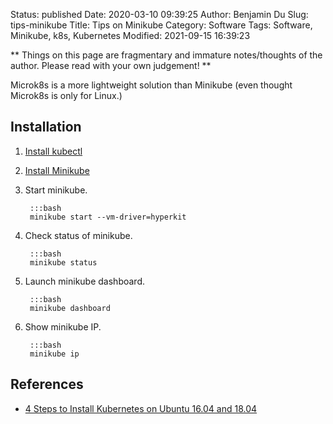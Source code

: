 Status: published
Date: 2020-03-10 09:39:25
Author: Benjamin Du
Slug: tips-minikube
Title: Tips on Minikube
Category: Software
Tags: Software, Minikube, k8s, Kubernetes
Modified: 2021-09-15 16:39:23

**
Things on this page are fragmentary and immature notes/thoughts of the author.
Please read with your own judgement!
**

Microk8s is a more lightweight solution than Minikube 
(even thought Microk8s is only for Linux.)


## Installation

1. [Install kubectl](https://kubernetes.io/docs/tasks/tools/install-kubectl/)

3. [Install Minikube](https://kubernetes.io/docs/tasks/tools/install-minikube/)

4. Start minikube. 
	
		:::bash
		minikube start --vm-driver=hyperkit

5. Check status of minikube.

		:::bash
		minikube status

6. Launch minikube dashboard.

		:::bash
		minikube dashboard

7. Show minikube IP.

		:::bash
		minikube ip

## References

- [4 Steps to Install Kubernetes on Ubuntu 16.04 and 18.04](https://matthewpalmer.net/kubernetes-app-developer/articles/install-kubernetes-ubuntu-tutorial.html)